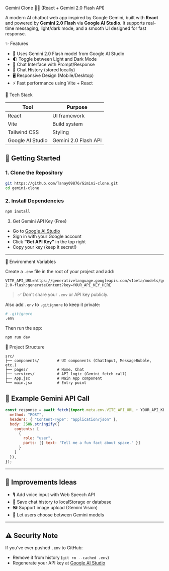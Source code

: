  Gemini Clone 🤖✨ (React + Gemini 2.0 Flash API)

A modern AI chatbot web app inspired by Google Gemini, built with **React** and powered by **Gemini 2.0 Flash** via **Google AI Studio**. It supports real-time messaging, light/dark mode, and a smooth UI designed for fast response.






✨ Features

- 🔮 Uses Gemini 2.0 Flash model from Google AI Studio
- 🌓 Toggle between Light and Dark Mode
- 💬 Chat Interface with Prompt/Response
- 📜 Chat History (stored locally)
- 🖥️ Responsive Design (Mobile/Desktop)
- ⚡ Fast performance using Vite + React





🧠 Tech Stack

| Tool             | Purpose                          |
|------------------|----------------------------------|
| React            | UI framework                     |
| Vite             | Build system                     |
| Tailwind CSS     | Styling                          |
| Google AI Studio | Gemini 2.0 Flash API             |


## 🚀 Getting Started

### 1. Clone the Repository

```bash
git https://github.com/Tanay09876/Gimini-clone.git
cd gemini-clone
````

### 2. Install Dependencies

```bash
npm install
```

3. Get Gemini API Key (Free)

* Go to [Google AI Studio](https://makersuite.google.com/)
* Sign in with your Google account
* Click **“Get API Key”** in the top right
* Copy your key (keep it secret!)

---
 🔐 Environment Variables

Create a `.env` file in the root of your project and add:

```env
VITE_API_URL=https://generativelanguage.googleapis.com/v1beta/models/gemini-2.0-flash:generateContent?key=YOUR_API_KEY_HERE
```

> ✅ Don't share your `.env` or API key publicly.

Also add `.env` to `.gitignore` to keep it private:

```bash
# .gitignore
.env
```

Then run the app:

```bash
npm run dev
```



📂 Project Structure

```
src/
├── components/        # UI components (ChatInput, MessageBubble, etc.)
├── pages/             # Home, Chat
├── services/          # API logic (Gemini fetch call)
├── App.jsx            # Main App component
└── main.jsx           # Entry point
```



## 📡 Example Gemini API Call

```js
const response = await fetch(import.meta.env.VITE_API_URL + YOUR_API_KEY, {
  method: "POST",
  headers: { "Content-Type": "application/json" },
  body: JSON.stringify({
    contents: [
      {
        role: "user",
        parts: [{ text: "Tell me a fun fact about space." }]
      }
    ]
  }),
});
```

---

## 🧪 Improvements Ideas

* 🎙 Add voice input with Web Speech API
* 💾 Save chat history to localStorage or database
* 🖼️ Support image upload (Gemini Vision)
* 🧠 Let users choose between Gemini models

---

## ⚠️ Security Note

If you’ve ever pushed `.env` to GitHub:

* Remove it from history (`git rm --cached .env`)
* Regenerate your API key at [Google AI Studio](https://makersuite.google.com/)





